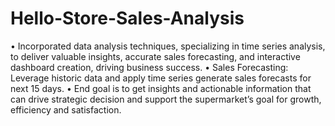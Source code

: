 # Hello-Store-Sales-Analysis

•	Incorporated data analysis techniques, specializing in time series analysis, to deliver valuable insights, accurate sales forecasting,
and interactive dashboard  creation, driving business success.
•	Sales Forecasting: Leverage historic data and apply time series generate sales forecasts for next 15 days.
•	End goal is to get insights and actionable information that can drive strategic decision and support the supermarket’s goal for growth, efficiency and satisfaction.
